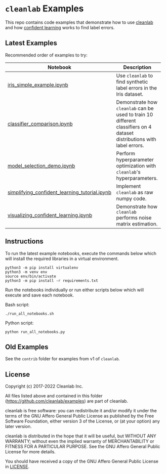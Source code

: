 # `cleanlab` Examples

This repo contains code examples that demonstrate how to use [cleanlab](https://github.com/cleanlab) and how [confident learning](https://arxiv.org/abs/1911.00068) works to find label errors.

## Latest Examples

Recommended order of examples to try:

| Notebook                                                                                                                                        | Description                                                                                                            |
| ----------------------------------------------------------------------------------------------------------------------------------------------- | ---------------------------------------------------------------------------------------------------------------------- |
| [iris_simple_example.ipynb](https://github.com/cleanlab/examples/blob/master/iris_simple_example.ipynb)                                         | Use `cleanlab` to find synthetic label errors in the Iris dataset.                                                     |
| [classifier_comparison.ipynb](https://github.com/cleanlab/examples/blob/master/classifier_comparison.ipynb)                                     | Demonstrate how `cleanlab` can be used to train 10 different classifiers on 4 dataset distributions with label errors. |
| [model_selection_demo.ipynb](https://github.com/cleanlab/examples/blob/master/model_selection_demo.ipynb)                                       | Perform hyperparameter optimization with `cleanlab`'s hyperparameters.                                                 |
| [simplifying_confident_learning_tutorial.ipynb](https://github.com/cleanlab/examples/blob/master/simplifying_confident_learning_tutorial.ipynb) | Implement `cleanlab` as raw numpy code.                                                                                |
| [visualizing_confident_learning.ipynb](https://github.com/cleanlab/examples/blob/master/visualizing_confident_learning.ipynb)                   | Demonstrate how `cleanlab` performs noise matrix estimation.                                                           |

## Instructions

To run the latest example notebooks, execute the commands below which will install the required libraries in a virtual environment.

```console
python3 -m pip install virtualenv
python3 -m venv env
source env/bin/activate
python3 -m pip install -r requirements.txt
```

Run the notebooks individually or run either scripts below which will execute and save each notebook.

Bash script:

```console
./run_all_notebooks.sh
```

Python script:

```console
python run_all_notebooks.py
```

## Old Examples

See the `contrib` folder for examples from v1 of `cleanlab`.

## License

Copyright (c) 2017-2022 Cleanlab Inc.

All files listed above and contained in this folder (<https://github.com/cleanlab/examples>) are part of cleanlab.

cleanlab is free software: you can redistribute it and/or modify
it under the terms of the GNU Affero General Public License as published by
the Free Software Foundation, either version 3 of the License, or
(at your option) any later version.

cleanlab is distributed in the hope that it will be useful,
but WITHOUT ANY WARRANTY; without even the implied warranty of
MERCHANTABILITY or FITNESS FOR A PARTICULAR PURPOSE. See the
GNU Affero General Public License for more details.

You should have received a copy of the GNU Affero General Public License in [LICENSE](LICENSE).
